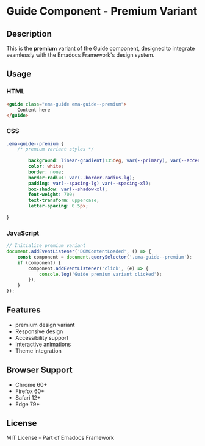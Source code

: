 # Guide Component - Premium Variant

## Description
This is the **premium** variant of the Guide component, designed to integrate seamlessly with the Emadocs Framework's design system.

## Usage

### HTML
```html
<guide class="ema-guide ema-guide--premium">
    Content here
</guide>
```

### CSS
```css
.ema-guide--premium {
    /* premium variant styles */
    
        background: linear-gradient(135deg, var(--primary), var(--accent));
        color: white;
        border: none;
        border-radius: var(--border-radius-lg);
        padding: var(--spacing-lg) var(--spacing-xl);
        box-shadow: var(--shadow-xl);
        font-weight: 700;
        text-transform: uppercase;
        letter-spacing: 0.5px;
    
}
```

### JavaScript
```javascript
// Initialize premium variant
document.addEventListener('DOMContentLoaded', () => {
    const component = document.querySelector('.ema-guide--premium');
    if (component) {
        component.addEventListener('click', (e) => {
            console.log('Guide premium variant clicked');
        });
    }
});
```

## Features
- premium design variant
- Responsive design
- Accessibility support
- Interactive animations
- Theme integration

## Browser Support
- Chrome 60+
- Firefox 60+
- Safari 12+
- Edge 79+

## License
MIT License - Part of Emadocs Framework
